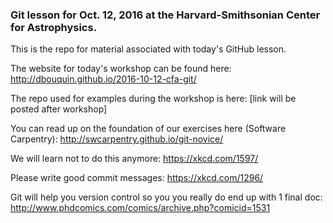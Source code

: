 ### Git lesson for Oct. 12, 2016 at the Harvard-Smithsonian Center for Astrophysics.
    
This is the repo for material associated with today's GitHub lesson.
   
The website for today's workshop can be found here: http://dbouquin.github.io/2016-10-12-cfa-git/

The repo used for examples during the workshop is here: [link will be posted after workshop]

You can read up on the foundation of our exercises here (Software Carpentry): http://swcarpentry.github.io/git-novice/

We will learn not to do this anymore: https://xkcd.com/1597/

Please write good commit messages: https://xkcd.com/1296/

Git will help you version control so you you really do end up with 1 final doc: http://www.phdcomics.com/comics/archive.php?comicid=1531
